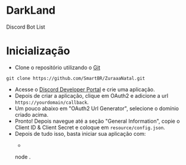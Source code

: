 # DarkLand
Discord Bot List

# Inicialização
- Clone o repositório utilizando o [Git](https://git-scm.com/downloads)
```git
git clone https://github.com/SmartBR/ZuraaaNatal.git
```
- Acesse o [Discord Developer Portal](https://discord.com/developers/applications/) e crie uma aplicação.
- Depois de criar a aplicação, clique em OAuth2 e adicione a url ``https://yourdomain/callback``.
- Um pouco abaixo em "OAuth2 Url Generator", selecione o domínio criado acima.
- Pronto! Depois navegue até a seção "General Information", copie o Client ID & Client Secret e coloque em ``resource/config.json``.
- Depois de tudo isso, basta iniciar sua aplicação com:
  - ```git
  node .
  ```
